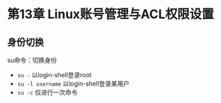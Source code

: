 # 第13章 Linux账号管理与ACL权限设置

## 身份切换

su命令：切换身份

- `su -` 以login-shell登录root
- `su -l username` 以login-shell登录某用户
- `su -c` 仅进行一次命令
